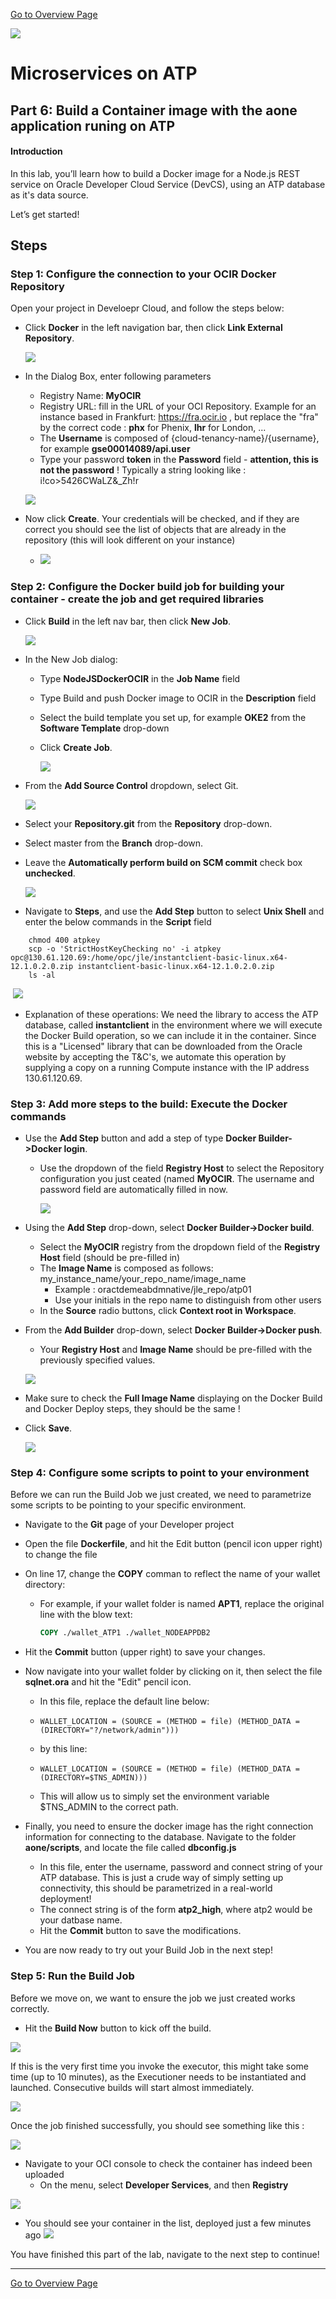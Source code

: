 [Go to Overview Page](README.md)

![](../../common/images/customer.logo2.png)
# Microservices on ATP

## Part 6: Build a Container image with the aone application runing on ATP

#### **Introduction**

In this lab, you’ll learn how to build a Docker image for a Node.js REST service on Oracle Developer Cloud Service (DevCS), using an ATP database as it's data source.

Let’s get started! 

## Steps

### Step 1: Configure the connection to your OCIR Docker Repository

Open your project in Develoepr Cloud, and follow the steps below:

- Click **Docker** in the left navigation bar, then click **Link External Repository**.

  ![](images/650/im08-2.png)

- In the Dialog Box, enter following parameters

  - Registry Name: **MyOCIR**
  - Registry URL: fill in the URL of your OCI Repository.  Example for an instance based in Frankfurt:
     https://fra.ocir.io  , but replace the "fra" by the correct code : **phx** for Phenix,  **lhr** for London, ...
  - The **Username** is composed of {cloud-tenancy-name}/{username}, for example **gse00014089/api.user** 
  - Type your password **token** in the **Password** field - **attention, this is not the password** ! Typically a string looking like : i!co>5426CWaLZ&_Zh!r

  ![](images/650/im01.png)

- Now click **Create**.  Your credentials will be checked, and if they are correct you should see the list of objects that are already in the repository (this will look different on your instance)

  - ![](images/650/im02.png)

### Step 2: Configure the Docker build job for building your container - create the job and get required libraries

- Click **Build** in the left nav bar, then click **New Job**. 

  ![](images/650/image034.png)

- In the New Job dialog: 
  - Type **NodeJSDockerOCIR** in the **Job Name** field 

  - Type Build and push Docker image to OCIR in the **Description** field 

  - Select the build template you set up, for example **OKE2** from the **Software Template** drop-down  

  - Click **Create Job**.

    ![](images/650/image035.png)

- From the **Add Source Control** dropdown, select Git.

  ![](images/650/image036.png)

- Select your **Repository.git** from the **Repository** drop-down.

- Select master from the **Branch** drop-down.

- Leave the **Automatically perform build on SCM commit** check box **unchecked**.

  ![](images/650/image037.png)

  

- Navigate to **Steps**, and use the **Add Step** button to select **Unix Shell** and enter the below commands in the **Script** field

```
    chmod 400 atpkey
    scp -o 'StrictHostKeyChecking no' -i atpkey opc@130.61.120.69:/home/opc/jle/instantclient-basic-linux.x64-12.1.0.2.0.zip instantclient-basic-linux.x64-12.1.0.2.0.zip
    ls -al 
```

​	![](images/650/image_unix.png)

- Explanation of these operations:
  We need the library to access the ATP database, called **instantclient** in the environment where we will execute the Docker Build operation, so we can include it in the container.  Since this is a "Licensed" library that can be downloaded from the Oracle website by accepting the T&C's, we automate this operation by supplying a copy on a running Compute instance with the IP address 130.61.120.69.

  
  

### Step 3: Add more steps to the build: Execute the Docker commands

- Use the **Add Step** button and add a step of type **Docker Builder->Docker login**. 

  - Use the dropdown of the field **Registry Host** to select the Repository configuration you just ceated (named **MyOCIR**.  The username and password field are automatically filled in now.

    ![](images/650/image038.png)





- Using the **Add Step** drop-down, select **Docker Builder->Docker build**. 

  - Select the **MyOCIR** registry from the dropdown field of the  **Registry Host** field (should be pre-filled in)
  - The **Image Name** is composed as follows: my_instance_name/your_repo_name/image_name
    - Example : oractdemeabdmnative/jle_repo/atp01
    - Use your initials in the repo name to distinguish from other users
  - In the **Source** radio buttons, click **Context root in Workspace**.

- From the **Add Builder** drop-down, select **Docker Builder->Docker push**. 
  - Your **Registry Host** and **Image Name** should be pre-filled with the previously specified values.

  ![](images/650/im46.png)

- Make sure to check the **Full Image Name** displaying on the Docker Build and Docker Deploy steps, they should be the same !

- Click **Save**.

  ![](images/650/image040.png)


### Step 4: Configure some scripts to point to your environment

Before we can run the Build Job we just created, we need to parametrize some scripts to be pointing to your specific environment.

- Navigate to the **Git** page of your Developer project

- Open the file **Dockerfile**, and hit the Edit button (pencil icon upper right) to change the file

- On line 17, change the **COPY** comman to reflect the name of your wallet directory:

  - For example, if your wallet folder is named **APT1**, replace the original line with the blow text:

    ```dockerfile
    COPY ./wallet_ATP1 ./wallet_NODEAPPDB2
    ```

- Hit the **Commit** button (upper right) to save your changes.

- Now navigate into your wallet folder by clicking on it, then select the file **sqlnet.ora** and hit the "Edit" pencil icon.

  - In this file, replace the default line below:

  - ```
    WALLET_LOCATION = (SOURCE = (METHOD = file) (METHOD_DATA = (DIRECTORY="?/network/admin")))
    ```

    

  - by this line:

  - ```
    WALLET_LOCATION = (SOURCE = (METHOD = file) (METHOD_DATA = (DIRECTORY=$TNS_ADMIN)))
    ```

  - This will allow us to simply set the environment variable $TNS_ADMIN to the correct path.

- Finally, you need to ensure the docker image has the right connection information for connecting to the database.  Navigate to the folder **aone/scripts**, and locate the file called **dbconfig.js**

  - In this file, enter the username, password and connect string of your ATP database.  This is just a crude way of simply setting up connectivity, this should be parametrized in a real-world deployment!
  - The connect string is of the form **atp2_high**, where atp2 would be your datbase name.
  - Hit the **Commit** button to save the modifications.

- You are now ready to try out your Build Job in the next step!



### Step 5: Run the Build Job

Before we move on, we want to ensure the job we just created works correctly. 

- Hit the **Build Now** button to kick off the build. 

![](images/650/im10.png)

If this is the very first time you invoke the executor, this might take some time (up to 10 minutes), as the Executioner needs to be instantiated and launched.  Consecutive builds will start almost immediately.

![](images/650/im11.png)

Once the job finished successfully, you should see something like this :

![	](images/650/im13.png)

- Navigate to your OCI console to check the container has indeed been uploaded
  - On the menu, select **Developer Services**, and then **Registry**

![](images/650/im12.png)



- You should see your container in the list, deployed just a few minutes ago
  ![](images/650/im45.png)



You have finished this part of the lab, navigate to the next step to continue!



---
[Go to Overview Page](README.md)